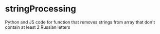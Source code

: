 # stringProcessing
Python and JS code for function that removes strings from array that don't contain at least 2 Russian letters
